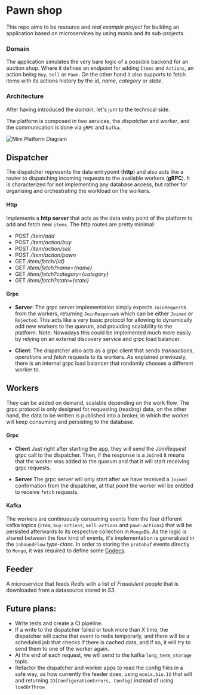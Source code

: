 # Pawn shop

This repo aims to be resource and *real example project* for building an application based on microservices by using 
monix and its sub-projects.

### Domain 

The application simulates the very bare logic of a possible backend for an auction shop.
Where it defines an endpoint for adding `Items` and `Actions`, an action being `Buy`, `Sell` or `Pawn`. 
On the other hand it also supports to fetch items with its actions history by the _id_, _name_, _category_ or _state_.

### Architecture

After having introduced the _domain_, let's jum to the technical side. 

The platform is composed in two services, the _dispatcher_ and _worker_, and the communication is done via `gRPC` and `kafka`.

![Mini Platform Diagram](/mini-platform-diagram.png)

## Dispatcher
 The dispatcher represents the data entrypoint (**http**) and also acts like a router to dispatching 
 incoming requests to the available workers (**gRPC**). 
It is characterized for not implementing any database access,
 but rather for organising and orchestrating the workload on the workers.

#### Http

Implements a **http server** that acts as the data entry point of the platform to add and fetch new `items`.
The http routes are pretty minimal:
- POST */item/add*
- POST */item/action/buy*
- POST */item/action/sell*
- POST */item/action/pawn*
- GET */item/fetch/{id}*
- GET */item/fetch?name={name}*
- GET */item/fetch?category={category}*
- GET */item/fetch?state={state}*


#### Grpc 
 - **Server**: The grpc server implementation simply expects `JoinRequest`s from the workers, returning `JoinResponse`s which 
 can be either `Joined` or `Rejected`. This acts like a very basic protocol for allowing to dynamically add new workers to the quorum,
and providing scalability to the platform. 
   Note: Nowadays this could be implemented much more easily by relying on an external discovery service and grpc load balancer.
 
- **Client**: The dispatcher also acts as a grpc client that sends _transactions_, _operations_ and _fetch_ requests to
	its workers. As explained previously, there is an internal grpc load balancer that randomly chooses
  a different worker to.

## Workers



They can be added on demand, scalable depending on the work flow.
The grpc protocol is only designed for requesting (reading) data, on the other hand, 
the data to be written is published into a broker, in which the worker will keep consuming and persisting to the database.

#### Grpc

- **Client**
Just right after starting the app, they will send the _JoinRequest_ grpc call to the dispatcher.
  Then, if the response is a `Joined` it means that the worker was added to the quorum and that it will
  start receiving grpc requests.
  
- **Server**
The grpc server will only start after we have received a `Joined` confirmation from the dispatcher, at that point the worker will be entitled to receive `fetch` requests.
   
#### Kafka
The workers are continuously consuming events from the four different kafka topics (`item`, `buy-actions`, `sell-actions` and `pawn-actions`) that
will be persisted afterwards to its respective collection in `MongoDb`.
As the logic is shared between the four kind of events, it's implementation is generalized in the `InboundFlow` _type-class_.
In order to storing the `protobuf` events directly to `Mongo`, it was required to define some [Codecs](/worker/src/main/scala/monix/mini/platform/worker/mongo/Codecs.scala).  

## Feeder 

A microservice that feeds _Redis_ with a list of _Fraudulent_ people that is downloaded from a datasource stored in _S3_.

	

## Future plans:
 - Write tests and create a CI pipeline.
 - If a write to the dispatcher failed or took more than X time, the dispatcher will cache that event to redis temporarly, 
and there will be a scheduled job that checks if there is cached data, and if so, it will try to send them to one of the worker again.
- At the end of each request, we will send to the kafka `long_term_storage` topic.
- Refactor the dispatcher and worker apps to read the config files in a safe way, as how currently the feeder does, using `monix.bio.IO` that
will and returning `IO[ConfigurationErrors, Config]` instead of using `loadOrThrow`. 
